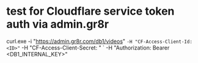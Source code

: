 # test for Cloudflare service token auth via admin.gr8r
curl.exe -i "https://admin.gr8r.com/db1/videos" `
  -H "CF-Access-Client-Id: <ID>" `
  -H "CF-Access-Client-Secret: <SECRET>" `
  -H "Authorization: Bearer <DB1_INTERNAL_KEY>"
